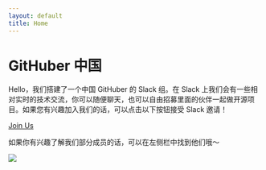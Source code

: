 ```yaml
---
layout: default
title: Home
---
```


# GitHuber 中国

Hello，我们搭建了一个中国 GitHuber 的 Slack 组。在 Slack 上我们会有一些相对实时的技术交流，你可以随便聊天，也可以自由招募里面的伙伴一起做开源项目。如果您有兴趣加入我们的话，可以点击以下按钮接受 Slack 邀请！

<a href="https://join.slack.com/t/china-githuber/shared_invite/enQtNjE5OTU4OTk2NjQ3LTg3Y2VjMTkwMzY5NjM3YWFmM2YzYzU3MGNkZDc5NGRiNWJjZGY0YjFmOTY2NzllZGI4YWM2OTJlNjk4Njc4ZDA" target="_blank" class="join_btn">Join Us</a>

如果你有兴趣了解我们部分成员的话，可以在左侧栏中找到他们哦～

<img src="https://emojis.slackmojis.com/emojis/images/1450458551/184/nyancat_big.gif" />